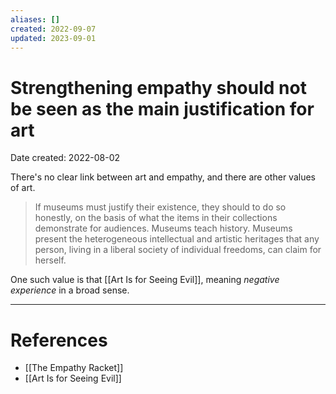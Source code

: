```yaml
---
aliases: []
created: 2022-09-07
updated: 2023-09-01
---
```


# Strengthening empathy should not be seen as the main justification for art
Date created: 2022-08-02

There's no clear link between art and empathy, and there are other values of art.

> If museums must justify their existence, they should to do so honestly, on the basis of what the items in their collections demonstrate for audiences. Museums teach history. Museums present the heterogeneous intellectual and artistic heritages that any person, living in a liberal society of individual freedoms, can claim for herself.

One such value is that [[Art Is for Seeing Evil]], meaning *negative experience* in a broad sense.

---
# References
* [[The Empathy Racket]]
* [[Art Is for Seeing Evil]]
